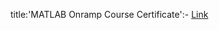 title:'MATLAB Onramp Course Certificate':- [Link](https://matlabacademy.mathworks.com/progress/share/certificate.html?id=908a995c-a7e8-4fce-a72e-52c01ec2dae3&)
